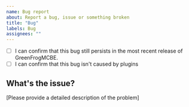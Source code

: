 ```yaml
---
name: Bug report
about: Report a bug, issue or something broken
title: "Bug"
labels: Bug
assignees: ""
---
```


- [ ] I can confirm that this bug still persists in the most recent release of GreenFrogMCBE.
- [ ] I can confirm that this bug isn't caused by plugins

## What's the issue?

[Please provide a detailed description of the problem]
